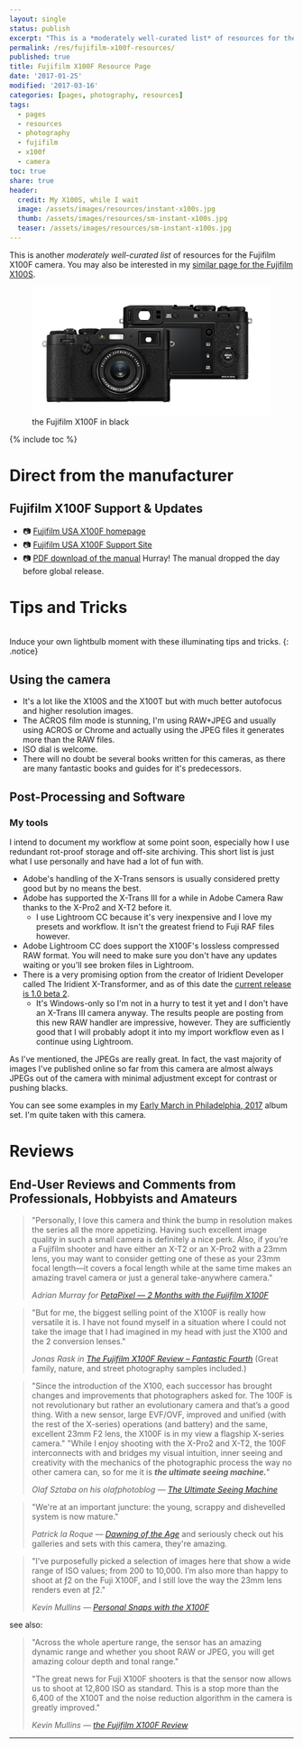 ```yaml
---
layout: single
status: publish
excerpt: "This is a *moderately well-curated list* of resources for the Fujifilm X100F camera."
permalink: /res/fujifilm-x100f-resources/
published: true
title: Fujifilm X100F Resource Page
date: '2017-01-25'
modified: '2017-03-16'
categories: [pages, photography, resources]
tags: 
  - pages
  - resources
  - photography
  - fujifilm
  - x100f
  - camera
toc: true
share: true
header:
  credit: My X100S, while I wait
  image: /assets/images/resources/instant-x100s.jpg
  thumb: /assets/images/resources/sm-instant-x100s.jpg
  teaser: /assets/images/resources/sm-instant-x100s.jpg
---
```


This is another *moderately well-curated list* of resources for the Fujifilm X100F camera. You may also be interested in my [similar page for the Fujifilm X100S](https://incumbent.org/pages/fujifilm-x100s-resources/index.html).

<figure>
	<img src="/assets/images/resources/x100f-front-and-back-black.png">
	<figcaption>the Fujifilm X100F in black</figcaption>
</figure>

{% include toc %}

# Direct from the manufacturer

## Fujifilm X100F Support & Updates

* :camera: [Fujifilm USA X100F homepage](http://www.fujifilmusa.com/products/digital_cameras/x/fujifilm_x100f/ "End-all be-all")
* :camera: [Fujifilm USA X100F Support Site](http://www.fujifilmusa.com/products/digital_cameras/x/fujifilm_x100f/support/index.html "Firmware updates, bundled software")
* :camera: [PDF download of the manual](http://fujifilm-dsc.com/en/manual/x100f/) Hurray! The manual dropped the day before global release.

# Tips and Tricks

<i class="fa fa-info-circle"></i><br/>
Induce your own lightbulb moment with these illuminating tips and tricks.
{: .notice}

## Using the camera

* It's a lot like the X100S and the X100T but with much better autofocus and higher resolution images.
* The ACROS film mode is stunning, I'm using RAW+JPEG and usually using ACROS or Chrome and actually using the JPEG files it generates more than the RAW files.
* ISO dial is welcome.
* There will no doubt be several books written for this cameras, as there are many fantastic books and guides for it's predecessors.

## Post-Processing and Software

### My tools

I intend to document my workflow at some point soon, especially how I use redundant rot-proof storage and off-site archiving. This short list is just what I use personally and have had a lot of fun with.

* Adobe's handling of the X-Trans sensors is usually considered pretty good but by no means the best. 
* Adobe has supported the X-Trans III for a while in Adobe Camera Raw thanks to the X-Pro2 and X-T2 before it. 
  * I use Lightroom CC because it's very inexpensive and I love my presets and workflow. It isn't the greatest friend to Fuji RAF files however.
* Adobe Lightroom CC does support the X100F's lossless compressed RAW format. You will need to make sure you don't have any updates waiting or you'll see broken files in Lightroom.
* There is a very promising option from the creator of Iridient Developer called The Iridient X-Transformer, and as of this date the [current release is 1.0 beta 2](http://www.iridientdigital.com/products/xtransformer.html). 
  * It's Windows-only so I'm not in a hurry to test it yet and I don't have an X-Trans III camera anyway. The results people are posting from this new RAW handler are impressive, however. They are sufficiently good that I will probably adopt it into my import workflow even as I continue using Lightroom.

As I've mentioned, the JPEGs are really great. In fact, the vast majority of images I've published online so far from this camera are almost always JPEGs out of the camera with minimal adjustment except for contrast or pushing blacks.

You can see some examples in my [Early March in Philadelphia, 2017](https://ephemeral.be/albums/philadelphia/) album set. I'm quite taken with this camera. 

# Reviews

## End-User Reviews and Comments from Professionals, Hobbyists and Amateurs

> "Personally, I love this camera and think the bump in resolution makes the series all the more appetizing. Having such excellent image quality in such a small camera is definitely a nice perk. Also, if you’re a Fujifilm shooter and have either an X-T2 or an X-Pro2 with a 23mm lens, you may want to consider getting one of these as your 23mm focal length—it covers a focal length while at the same time makes an amazing travel camera or just a general take-anywhere camera."
>
> <cite>Adrian Murray for [PetaPixel — 2 Months with the Fujifilm X100F](https://petapixel.com/2017/01/20/2-months-fujifilm-x100f/)</cite>

> "But for me, the biggest selling point of the X100F is really how versatile it is. I have not found myself in a situation where I could not take the image that I had imagined in my head with just the X100 and the 2 conversion lenses."
>
> <cite>Jonas Rask in [The Fujifilm X100F Review – Fantastic Fourth](https://jonasraskphotography.com/2017/01/19/the-fujifilm-x100f-review-fantastic-fourth/)</cite> (Great family, nature, and street photography samples included.)

> "Since the introduction of the X100, each successor has brought changes and improvements that photographers asked for. The 100F is not revolutionary but rather an evolutionary camera and that’s a good thing. With a new sensor, large EVF/OVF, improved and unified (with the rest of the X-series) operations (and battery) and the same, excellent 23mm F2 lens, the X100F is in my view a flagship X-series camera."
> "While I enjoy shooting with the X-Pro2 and X-T2, the 100F interconnects with and bridges my visual intuition, inner seeing and creativity with the mechanics of the photographic process the way no other camera can, so for me it is ***the ultimate seeing machine.***"
>
> <cite>Olaf Sztaba on his olafphotoblog — [The Ultimate Seeing Machine](https://olafphotoblog.com/2017/01/19/the-ultimate-seeing-machine-the-fujifilm-x100f-review/)</cite>

> "We're at an important juncture: the young, scrappy and dishevelled system is now mature."
> 
> <cite>Patrick la Roque — [Dawning of the Age](http://www.laroquephoto.com/blog/2017/1/10/x100f-dawning-of-the-age)</cite> and seriously check out his galleries and sets with this camera, they're amazing.

> "I’ve purposefully picked a selection of images here that show a wide range of ISO values; from 200 to 10,000.
> I’m also more than happy to shoot at ƒ2 on the Fuji X100F, and I still love the way the 23mm lens renders even at ƒ2."
> 
> <cite>Kevin Mullins — [Personal Snaps with the X100F](http://f16.click/personal-photography/fuji-x100f-snaps.html)</cite>

see also: 

> "Across the whole aperture range, the sensor has an amazing dynamic range and whether you shoot RAW or JPEG, you will get amazing colour depth and tonal range."
>
>"The great news for Fuji X100F shooters is that the sensor now allows us to shoot at 12,800 ISO as standard.  This is a stop more than the 6,400 of the X100T and the noise reduction algorithm in the camera is greatly improved." 
>
> <cite>Kevin Mullins — [the Fujifilm X100F Review](http://f16.click/gear/fujifilm-x100f-review.html)</cite>

---
